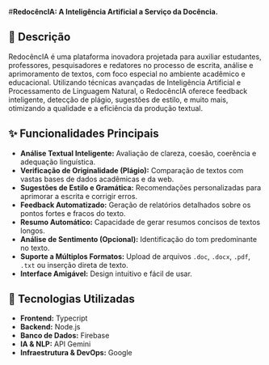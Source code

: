 #**RedocêncIA: A Inteligência Artificial a Serviço da Docência.**

## 📄 Descrição

RedocêncIA é uma plataforma inovadora projetada para auxiliar estudantes, professores, pesquisadores e redatores no processo de escrita, análise e aprimoramento de textos, com foco especial no ambiente acadêmico e educacional. Utilizando técnicas avançadas de Inteligência Artificial e Processamento de Linguagem Natural, o RedocêncIA oferece feedback inteligente, detecção de plágio, sugestões de estilo, e muito mais, otimizando a qualidade e a eficiência da produção textual.

## ✨ Funcionalidades Principais

* **Análise Textual Inteligente:** Avaliação de clareza, coesão, coerência e adequação linguística.
* **Verificação de Originalidade (Plágio):** Comparação de textos com vastas bases de dados acadêmicas e da web.
* **Sugestões de Estilo e Gramática:** Recomendações personalizadas para aprimorar a escrita e corrigir erros.
* **Feedback Automatizado:** Geração de relatórios detalhados sobre os pontos fortes e fracos do texto.
* **Resumo Automático:** Capacidade de gerar resumos concisos de textos longos.
* **Análise de Sentimento (Opcional):** Identificação do tom predominante no texto.
* **Suporte a Múltiplos Formatos:** Upload de arquivos `.doc`, `.docx`, `.pdf`, `.txt` ou inserção direta de texto.
* **Interface Amigável:** Design intuitivo e fácil de usar.

## 🚀 Tecnologias Utilizadas

* **Frontend:** Typecript
* **Backend:** Node.js
* **Banco de Dados:** Firebase
* **IA & NLP:** API Gemini
* **Infraestrutura & DevOps:** Google
